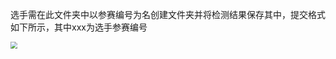 选手需在此文件夹中以参赛编号为名创建文件夹并将检测结果保存其中，提交格式如下所示，其中xxx为选手参赛编号

<img src="D:\桌面\image-20221018151750765.png" style="zoom: 67%;" />